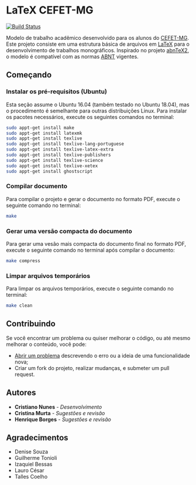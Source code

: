 # LaTeX CEFET-MG

[![Build Status](https://travis-ci.org/cfgnunes/latex-cefetmg.svg?branch=master)](https://travis-ci.org/cfgnunes/latex-cefetmg)

Modelo de trabalho acadêmico desenvolvido para os alunos do [CEFET-MG](http://www.cefetmg.br/).
Este projeto consiste em uma estrutura básica de arquivos em [LaTeX](https://www.latex-project.org/) para o desenvolvimento de trabalhos monográficos.
Inspirado no projeto [abnTeX2](https://github.com/abntex/abntex2), o modelo é compatível com as normas [ABNT](http://www.abnt.org.br/) vigentes.

## Começando

### Instalar os pré-requisitos (Ubuntu)

Esta seção assume o Ubuntu 16.04 (também testado no Ubuntu 18.04), mas o procedimento é semelhante para outras distribuições Linux.
Para instalar os pacotes necessários, execute os seguintes comandos no terminal:

```sh
sudo appt-get install make
sudo appt-get install latexmk
sudo appt-get install texlive
sudo appt-get install texlive-lang-portuguese
sudo appt-get install texlive-latex-extra
sudo appt-get install texlive-publishers
sudo appt-get install texlive-science
sudo appt-get install texlive-xetex
sudo appt-get install ghostscript

```

### Compilar documento

Para compilar o projeto e gerar o documento no formato PDF, execute o seguinte comando no terminal:

```sh
make
```

### Gerar uma versão compacta do documento

Para gerar uma vesão mais compacta do documento final no formato PDF, execute o seguinte comando no terminal após compilar o documento:

```sh
make compress
```

### Limpar arquivos temporários

Para limpar os arquivos temporários, execute o seguinte comando no terminal:

```sh
make clean
```

## Contribuindo

Se você encontrar um problema ou quiser melhorar o código, ou até mesmo melhorar o conteúdo, você pode:

* [Abrir um problema](https://github.com/cfgnunes/latex-cefetmg/issues/new) descrevendo o erro ou a ideia de uma funcionalidade nova;
* Criar um fork do projeto, realizar mudanças, e submeter um pull request.

## Autores

* **Cristiano Nunes** - *Desenvolvimento*
* **Cristina Murta** - *Sugestões e revisão*
* **Henrique Borges** - *Sugestões e revisão*

## Agradecimentos

* Denise Souza
* Guilherme Tonioli
* Izaquiel Bessas
* Lauro César
* Talles Coelho
